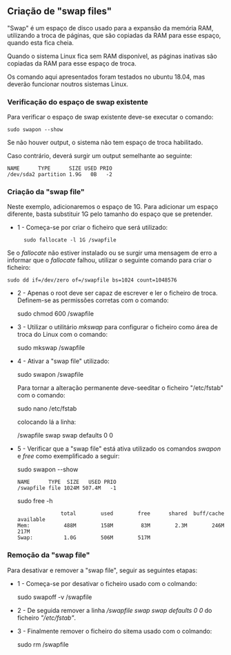 ## Criação de "swap files"

"Swap" é um espaço de disco usado para a expansão da memória RAM, utilizando a troca de páginas, que são copiadas da RAM para esse espaço, quando esta fica cheia.

Quando o sistema Linux fica sem RAM disponível, as páginas inativas são copiadas da RAM para esse espaço de troca.

Os comando aqui apresentados foram testados no ubuntu 18.04, mas deverão funcionar noutros sistemas Linux.

### Verificação do espaço de swap existente
Para verificar o espaço de swap existente deve-se executar o comando:

    sudo swapon --show
  
Se não houver output, o sistema não tem espaço de troca habilitado.

Caso contrário, deverá surgir um output semelhante ao seguinte:

    NAME      TYPE      SIZE USED PRIO
    /dev/sda2 partition 1.9G   0B   -2

### Criação da "swap file"
Neste exemplo, adicionaremos o espaço de 1G. Para adicionar um espaço diferente, basta substituir 1G pelo tamanho do espaço que se pretender.

- 1 - Começa-se por criar o ficheiro que será utilizado:

        sudo fallocate -l 1G /swapfile

Se o _fallocate_ não estiver instalado ou se surgir uma mensagem de erro a informar que o _fallocate_ falhou, utilizar o seguinte comando para criar o ficheiro:

    sudo dd if=/dev/zero of=/swapfile bs=1024 count=1048576

- 2 - Apenas o root deve ser capaz de escrever e ler o ficheiro de troca. Definem-se as permissões corretas com o comando:
  
    sudo chmod 600 /swapfile

- 3 - Utilizar o utilitário _mkswap_ para configurar o ficheiro como área de troca do Linux com o comando:
  
    sudo mkswap /swapfile

- 4 - Ativar a "swap file" utilizado:
  
    sudo swapon /swapfile
  
  Para tornar a alteração permanente deve-seeditar o ficheiro "/etc/fstab" com o comando:
    
    sudo nano /etc/fstab
  
  colocando lá a linha:
    
    /swapfile swap swap defaults 0 0
  
- 5 - Verificar que a "swap file" está ativa utilizado os comandos _swapon_ e _free_ como exemplificado a seguir:
  
    sudo swapon --show

      NAME      TYPE  SIZE   USED PRIO
      /swapfile file 1024M 507.4M   -1

    sudo free -h
  
                    total        used        free      shared  buff/cache   available
      Mem:           488M        158M         83M        2.3M        246M        217M
      Swap:          1.0G        506M        517M

### Remoção da "swap file"
Para desativar e remover a "swap file", seguir as seguintes etapas:

- 1 - Começa-se por desativar o ficheiro usado com o colmando:
  
    sudo swapoff -v /swapfile

- 2 - De seguida remover a linha _/swapfile swap swap defaults 0 0_ do ficheiro _"/etc/fstab"_.

- 3 - Finalmente remover o ficheiro do sitema usado com o colmando:
  
    sudo rm /swapfile





